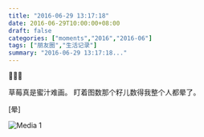 ```yaml
---
title: "2016-06-29 13:17:18"
date: 2016-06-29T10:00:00+08:00
draft: false
categories: ["moments","2016","2016-06"]
tags: ["朋友圈","生活记录"]
summary: "2016-06-29 13:17:18..."
---
```


🍓🍓🍓

草莓真是蜜汁难画。
盯着图数那个籽儿数得我整个人都晕了。

[晕]

![Media 1](/Moments/photos/2016-06-29/201606291317180.jpg)

